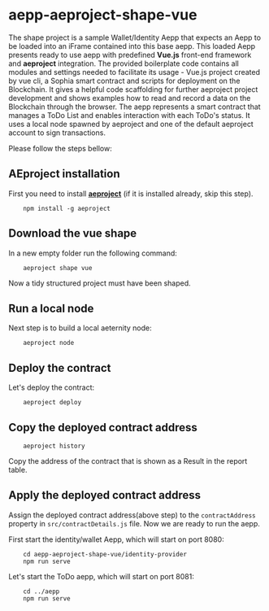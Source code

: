 # aepp-aeproject-shape-vue

The shape project is a sample Wallet/Identity Aepp that expects an Aepp to be loaded into an iFrame contained into this base aepp.
This loaded Aepp presents ready to use aepp with predefined **Vue.js** front-end framework and **aeproject** integration.
The provided boilerplate code contains all modules and settings needed to facilitate its usage - Vue.js project created by vue cli, a Sophia smart contract and scripts for deployment on the Blockchain.
It gives a helpful code scaffolding for further aeproject project development and shows examples how to read and record a data on the Blockchain through the browser.
The aepp represents a smart contract that manages a ToDo List and enables interaction with each ToDo's status. It uses a local node spawned by aeproject and one of the default aeproject account to sign transactions. 

Please follow the steps bellow:

## AEproject installation

First you need to install **[aeproject](https://github.com/aeternity/aepp-aeproject-js)** (if it is installed already, skip this step).
```
    npm install -g aeproject
```

## Download the vue shape

In a new empty folder run the following command:

```
    aeproject shape vue
```

Now a tidy structured project must have been shaped. 

## Run a local node
Next step is to build a local aeternity node:

```
    aeproject node
```

## Deploy the contract
Let's deploy the contract:
```
    aeproject deploy
```

## Copy the deployed contract address

```
    aeproject history
```
Copy the address of the contract that is shown as a Result in the report table.

## Apply the deployed contract address

Assign the deployed contract address(above step) to the `contractAddress` property in `src/contractDetails.js` file.
Now we are ready to run the aepp.

First start the identity/wallet Aepp, which will start on port 8080:
```
    cd aepp-aeproject-shape-vue/identity-provider
    npm run serve
```
Let's start the ToDo aepp, which will start on port 8081:

```
    cd ../aepp
    npm run serve
```
